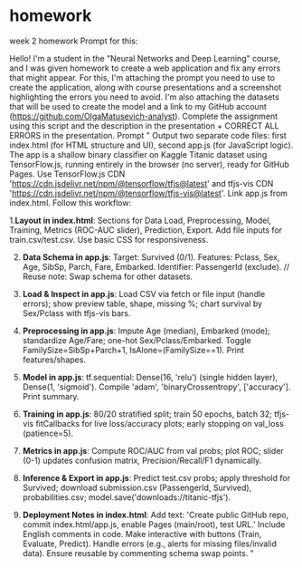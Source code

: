# homework
week 2 homework
Prompt for this: 

Hello! 
I'm a student in the "Neural Networks and Deep Learning" course, and I was given homework to create a web application and fix any errors that might appear. For this, I'm attaching the prompt you need to use to create the application, along with course presentations and a screenshot highlighting the errors you need to avoid. I'm also attaching the datasets that will be used to create the model and a link to my GitHub account (https://github.com/OlgaMatusevich-analyst). 
Complete the assignment using this script and the description in the presentation + CORRECT ALL ERRORS in the presentation. Prompt " Output two separate code files: first index.html (for HTML structure and UI), second app.js (for JavaScript logic). 
The app is a shallow binary classifier on Kaggle Titanic dataset using TensorFlow.js, running entirely in the browser (no server), ready for GitHub Pages. Use TensorFlow.js CDN 'https://cdn.jsdelivr.net/npm/@tensorflow/tfjs@latest' and tfjs-vis CDN 'https://cdn.jsdelivr.net/npm/@tensorflow/tfjs-vis@latest'. Link app.js from index.html. Follow this workflow: 

1.**Layout in index.html**: Sections for Data Load, Preprocessing, Model, Training, Metrics (ROC-AUC slider), Prediction, Export. Add file inputs for train.csv/test.csv. Use basic CSS for responsiveness. 

2. **Data Schema in app.js**: Target: Survived (0/1). Features: Pclass, Sex, Age, SibSp, Parch, Fare, Embarked. Identifier: PassengerId (exclude). // Reuse note: Swap schema for other datasets. 

3. **Load & Inspect in app.js**: Load CSV via fetch or file input (handle errors); show preview table, shape, missing %; chart survival by Sex/Pclass with tfjs-vis bars. 

4. **Preprocessing in app.js**: Impute Age (median), Embarked (mode); standardize Age/Fare; one-hot Sex/Pclass/Embarked. Toggle FamilySize=SibSp+Parch+1, IsAlone=(FamilySize==1). Print features/shapes. 

5. **Model in app.js**: tf.sequential: Dense(16, 'relu') (single hidden layer), Dense(1, 'sigmoid'). Compile 'adam', 'binaryCrossentropy', ['accuracy']. Print summary. 

6. **Training in app.js**: 80/20 stratified split; train 50 epochs, batch 32; tfjs-vis fitCallbacks for live loss/accuracy plots; early stopping on val_loss (patience=5). 

7. **Metrics in app.js**: Compute ROC/AUC from val probs; plot ROC; slider (0-1) updates confusion matrix, Precision/Recall/F1 dynamically. 

8. **Inference & Export in app.js**: Predict test.csv probs; apply threshold for Survived; download submission.csv (PassengerId, Survived), probabilities.csv; model.save('downloads://titanic-tfjs'). 

9. **Deployment Notes in index.html**: Add text: 'Create public GitHub repo, commit index.html/app.js, enable Pages (main/root), test URL.' Include English comments in code. Make interactive with buttons (Train, Evaluate, Predict). Handle errors (e.g., alerts for missing files/invalid data). Ensure reusable by commenting schema swap points. "
